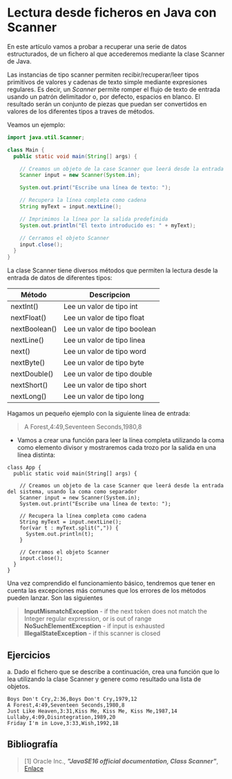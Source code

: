 # Lectura desde ficheros en Java con Scanner

En este artículo vamos a probar a recuperar una serie de datos estructurados, de un fichero al que accederemos mediante la clase Scanner de Java.

Las instancias de tipo scanner permiten recibir/recuperar/leer tipos primitivos de valores y cadenas de texto simple mediante expresiones regulares. Es decir, un *Scanner* permite romper el flujo de texto de entrada usando un patrón delimitador o, por defecto, espacios en blanco. El resultado serán un conjunto de piezas que puedan ser convertidos en valores de los diferentes tipos a traves de métodos. 

Veamos un ejemplo:
```java 
import java.util.Scanner;

class Main {
  public static void main(String[] args) {

    // Creamos un objeto de la case Scanner que leerá desde la entrada del sistema
    Scanner input = new Scanner(System.in);

    System.out.print("Escribe una línea de texto: ");

    // Recupera la línea completa como cadena
    String myText = input.nextLine();

    // Imprimimos la línea por la salida predefinida 
    System.out.println("El texto introducido es: " + myText);

    // Cerramos el objeto Scanner
    input.close();
  }
}
```

La clase Scanner tiene diversos métodos que permiten la lectura desde la entrada de datos de diferentes tipos: 

| Método | Descripcion|
| --- | --- |
|nextInt()	    |Lee un valor de tipo int    |
|nextFloat()    |Lee un valor de tipo float  |
|nextBoolean()  |Lee un valor de tipo boolean  |
|nextLine()     |Lee un valor de tipo linea  |
|next()	        |Lee un valor de tipo word   |
|nextByte()     |Lee un valor de tipo byte   |
|nextDouble()   |Lee un valor de tipo double |
|nextShort()    |Lee un valor de tipo short  |
|nextLong()     |Lee un valor de tipo long   |

Hagamos un pequeño ejemplo con la siguiente línea de entrada:
> A Forest,4:49,Seventeen Seconds,1980,8

* Vamos a crear una función para leer la línea completa utilizando la coma como elemento divisor y mostraremos cada trozo por la salida en una línea distinta:

```
class App {
  public static void main(String[] args) {

    // Creamos un objeto de la case Scanner que leerá desde la entrada del sistema, usando la coma como separador
    Scanner input = new Scanner(System.in);
    System.out.print("Escribe una línea de texto: ");

    // Recupera la línea completa como cadena
    String myText = input.nextLine();
    for(var t : myText.split(",")) {
      System.out.println(t);
    }    
  
    // Cerramos el objeto Scanner
    input.close();
  }
}
```

Una vez comprendido el funcionamiento básico, tendremos que tener en cuenta las excepciones más comunes que los errores de los métodos pueden lanzar. Son las siguientes

> **InputMismatchException** - if the next token does not match the Integer regular expression, or is out of range  
> **NoSuchElementException** - if input is exhausted  
> **IllegalStateException**  - if this scanner is closed  

## Ejercicios

a. Dado el fichero que se describe a continuación, crea una función que lo lea utilizando la clase Scanner y genere como resultado
una lista de objetos.
```csv
Boys Don't Cry,2:36,Boys Don't Cry,1979,12
A Forest,4:49,Seventeen Seconds,1980,8
Just Like Heaven,3:31,Kiss Me, Kiss Me, Kiss Me,1987,14
Lullaby,4:09,Disintegration,1989,20
Friday I'm in Love,3:33,Wish,1992,18
```

## Bibliografía

> \[1\] Oracle Inc., ***"JavaSE16 official documentation, Class Scanner"***, [Enlace](https://docs.oracle.com/en/java/javase/16/docs/api/java.base/java/util/Scanner.html)

